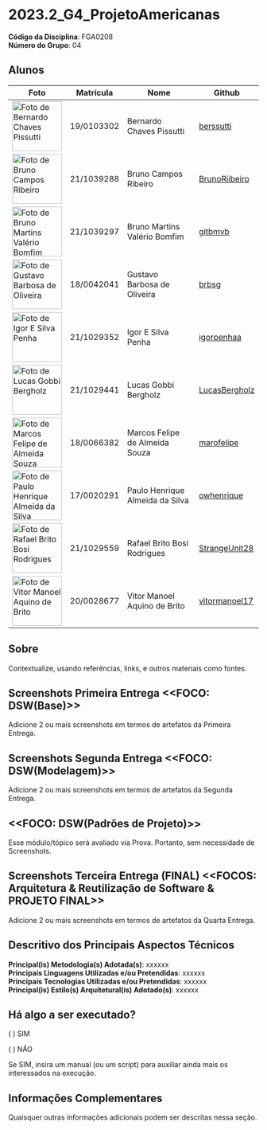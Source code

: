 # 2023.2_G4_ProjetoAmericanas

**Código da Disciplina**: FGA0208<br>
**Número do Grupo**: 04<br>

## Alunos
| Foto | Matrícula | Nome | Github |
|---|---|---|---|
| <img src="https://avatars.githubusercontent.com/u/57421498?v=4" width="100px" alt="Foto de Bernardo Chaves Pissutti"> | 19/0103302 | Bernardo Chaves Pissutti | [berssutti](https://github.com/berssutti) |
| <img src="https://avatars.githubusercontent.com/u/87769920?v=4" width="100px" alt="Foto de Bruno Campos Ribeiro"> | 21/1039288 | Bruno Campos Ribeiro | [BrunoRiibeiro](https://github.com/BrunoRiibeiro) |
| <img src="https://avatars.githubusercontent.com/u/30751876?v=4" width="100px" alt="Foto de Bruno Martins Valério Bomfim"> | 21/1039297 | Bruno Martins Valério Bomfim | [gitbmvb](https://github.com/gitbmvb) |
| <img src="https://avatars.githubusercontent.com/u/56006361?v=4" width="100px" alt="Foto de Gustavo Barbosa de Oliveira"> | 18/0042041 | Gustavo Barbosa de Oliveira | [brbsg](https://github.com/brbsg) |
| <img src="https://avatars.githubusercontent.com/u/98900627?v=4" width="100px" alt="Foto de Igor E Silva Penha"> | 21/1029352 | Igor E Silva Penha | [igorpenhaa](https://github.com/igorpenhaa) |
| <img src="https://avatars.githubusercontent.com/u/99743571?v=4" width="100px" alt="Foto de Lucas Gobbi Bergholz"> | 21/1029441 | Lucas Gobbi Bergholz | [LucasBergholz](https://github.com/LucasBergholz) |
| <img src="https://avatars.githubusercontent.com/u/40834597?v=4" width="100px" alt="Foto de Marcos Felipe de Almeida Souza"> | 18/0066382 | Marcos Felipe de Almeida Souza | [marofelipe](https://github.com/marofelipe) |
| <img src="https://avatars.githubusercontent.com/u/42396782?v=4" width="100px" alt="Foto de Paulo Henrique Almeida da Silva"> | 17/0020291 | Paulo Henrique Almeida da Silva | [owhenrique](https://github.com/owhenrique) |
| <img src="https://avatars.githubusercontent.com/u/97995709?v=4" width="100px" alt="Foto de Rafael Brito Bosi Rodrigues"> | 21/1029559 | Rafael Brito Bosi Rodrigues | [StrangeUnit28](https://github.com/StrangeUnit28) |
| <img src="https://avatars.githubusercontent.com/u/74791849?v=4" width="100px" alt="Foto de Vitor Manoel Aquino de Brito"> | 20/0028677 | Vitor Manoel Aquino de Brito | [vitormanoel17](https://github.com/vitormanoel17) |


## Sobre 
Contextualize, usando referências, links, e outros materiais como fontes.

## Screenshots Primeira Entrega <<FOCO: DSW(Base)>>
Adicione 2 ou mais screenshots em termos de artefatos da Primeira Entrega.

## Screenshots Segunda Entrega <<FOCO: DSW(Modelagem)>>
Adicione 2 ou mais screenshots em termos de artefatos da Segunda Entrega.

## <<FOCO: DSW(Padrões de Projeto)>>
Esse módulo/tópico será avaliado via Prova.
Portanto, sem necessidade de Screenshots.

## Screenshots Terceira Entrega (FINAL) <<FOCOS: Arquitetura & Reutilização de Software & PROJETO FINAL>>
Adicione 2 ou mais screenshots em termos de artefatos da Quarta Entrega.

## Descritivo dos Principais Aspectos Técnicos 
**Principal(is) Metodologia(s) Adotada(s)**: xxxxxx<br>
**Principais Linguagens Utilizadas e/ou Pretendidas**: xxxxxx<br>
**Principais Tecnologias Utilizadas e/ou Pretendidas**: xxxxxx<br>
**Principal(is) Estilo(s) Arquitetural(is) Adotado(s)**: xxxxxx<br>

## Há algo a ser executado?

( ) SIM

( ) NÃO

Se SIM, insira um manual (ou um script) para auxiliar ainda mais os interessados na execução.

## Informações Complementares 
Quaisquer outras informações adicionais podem ser descritas nessa seção.
